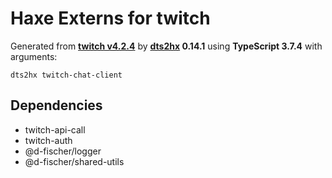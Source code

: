 # Haxe Externs for twitch

Generated from **[twitch v4.2.4](https://d-fischer.github.io/twitch)** by **[dts2hx](https://github.com/haxiomic/dts2hx) 0.14.1** using **TypeScript 3.7.4** with arguments:

	dts2hx twitch-chat-client

## Dependencies
- twitch-api-call
- twitch-auth
- @d-fischer/logger
- @d-fischer/shared-utils